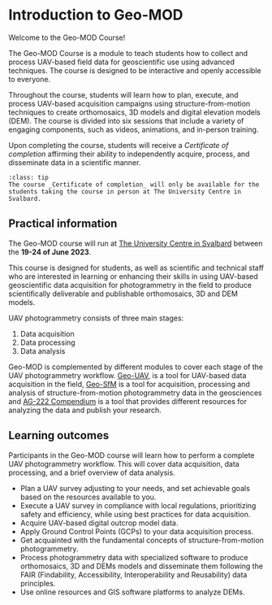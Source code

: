 # Introduction to Geo-MOD
Welcome to the Geo-MOD Course!

The Geo-MOD Course is a module to teach students how to collect and process UAV-based field data for geoscientific use using advanced techniques. The course is designed to be interactive and openly accessible to everyone.

Throughout the course, students will learn how to plan, execute, and process UAV-based acquisition campaigns using structure-from-motion techniques to create orthomosaics, 3D models and digital elevation models (DEM). The course is divided into six sessions that include a variety of engaging components, such as videos, animations, and in-person training. 

Upon completing the course, students will receive a _Certificate of completion_ affirming their ability to independently acquire, process, and disseminate data in a scientific manner.


```{admonition} Certification
:class: tip
The course _Certificate of completion_ will only be available for the students taking the course in person at The University Centre in Svalbard.
```

## Practical information

The Geo-MOD course will run at [The University Centre in Svalbard](https://www.unis.no/) between the **19-24 of June 2023**.

This course is designed for students, as well as scientific and technical staff who are interested in learning or enhancing their skills in using UAV-based geoscientific data acquisition for photogrammetry in the field to produce scientifically deliverable and publishable orthomosaics, 3D and DEM models.

UAV photogrammetry consists of three main stages:
1. Data acquisition
2. Data processing
3. Data analysis

Geo-MOD is complemented by different modules to cover each stage of the UAV photogrammetry workflow. [Geo-UAV](https://unisvalbard.github.io/Geo-UAV/landing-page.html), is a tool for UAV-based data acquisition in the field, [Geo-SfM](https://unisvalbard.github.io/Geo-SfM/landing-page.html) is a tool for acquisition, processing and analysis of structure-from-motion photogrammetry data in the geosciences and [AG-222 Compendium](https://unisvalbard.github.io/AG222/landing-page.html) is a tool that provides different resources for analyzing the data and publish your research.

## Learning outcomes
Participants in the Geo-MOD course will learn how to perform a complete UAV photogrammetry workflow. This will cover data acquisition, data processing, and a brief overview of data analysis.

- Plan a UAV survey adjusting to your needs, and set achievable goals based on the resources available to you.
- Execute a UAV survey in compliance with local regulations, prioritizing safety and efficiency, while using best practices for data acquisition.
- Acquire UAV-based digital outcrop model data.
- Apply Ground Control Points (GCPs) to your data acquisition process.
- Get acquainted with the fundamental concepts of structure-from-motion photogrammetry.
- Process photogrammetry data with specialized software to produce orthomosaics, 3D and DEMs models and disseminate them following the FAIR (Findability, Accessibility, Interoperability and Reusability) data principles.
- Use online resources and GIS software platforms to analyze DEMs.
